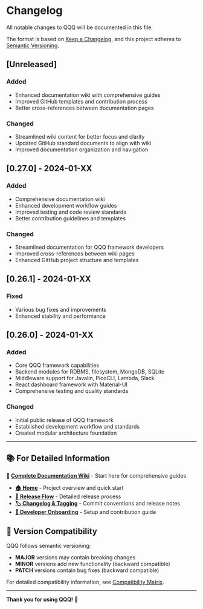 # Changelog

All notable changes to QQQ will be documented in this file.

The format is based on [Keep a Changelog](https://keepachangelog.com/en/1.0.0/),
and this project adheres to [Semantic Versioning](https://semver.org/spec/v2.0.0.html).

## [Unreleased]

### Added
- Enhanced documentation wiki with comprehensive guides
- Improved GitHub templates and contribution process
- Better cross-references between documentation pages

### Changed
- Streamlined wiki content for better focus and clarity
- Updated GitHub standard documents to align with wiki
- Improved documentation organization and navigation

## [0.27.0] - 2024-01-XX

### Added
- Comprehensive documentation wiki
- Enhanced development workflow guides
- Improved testing and code review standards
- Better contribution guidelines and templates

### Changed
- Streamlined documentation for QQQ framework developers
- Improved cross-references between wiki pages
- Enhanced GitHub project structure and templates

## [0.26.1] - 2024-01-XX

### Fixed
- Various bug fixes and improvements
- Enhanced stability and performance

## [0.26.0] - 2024-01-XX

### Added
- Core QQQ framework capabilities
- Backend modules for RDBMS, filesystem, MongoDB, SQLite
- Middleware support for Javalin, PicoCLI, Lambda, Slack
- React dashboard framework with Material-UI
- Comprehensive testing and quality standards

### Changed
- Initial public release of QQQ framework
- Established development workflow and standards
- Created modular architecture foundation

---

## 📚 For Detailed Information

**📖 [Complete Documentation Wiki](https://github.com/Kingsrook/qqq/wiki)** - Start here for comprehensive guides

- **[🏠 Home](https://github.com/Kingsrook/qqq/wiki/Home)** - Project overview and quick start
- **[🚀 Release Flow](https://github.com/Kingsrook/qqq/wiki/Release-Flow)** - Detailed release process
- **[🏷️ Changelog & Tagging](https://github.com/Kingsrook/qqq/wiki/Changelog-and-Tagging)** - Commit conventions and release notes
- **[🔧 Developer Onboarding](https://github.com/Kingsrook/qqq/wiki/Developer-Onboarding)** - Setup and contribution guide

## 🔄 Version Compatibility

QQQ follows semantic versioning:
- **MAJOR** versions may contain breaking changes
- **MINOR** versions add new functionality (backward compatible)
- **PATCH** versions contain bug fixes (backward compatible)

For detailed compatibility information, see [Compatibility Matrix](https://github.com/Kingsrook/qqq/wiki/Compatibility-Matrix).

---

**Thank you for using QQQ!** 🚀
